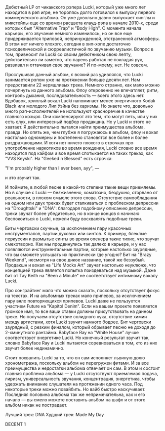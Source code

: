 Дебютный LP от чикакского рэпера Lucki, который уже много лет находится в рэп игре, не торопясь долго готовился к выпуску первого коммерческого альбома. Он уже довольно давно выпускает синглы и микстейпы еще со времен расцвета клауд-рэпа в начале 2010-х, среди которых был "Alternative Trap" и "Body High". С момента начала карьеры, его звучание немного изменилось, но он все еще придерживается триповой, непринужденной, отстраненной атмосферы. В этом нет ничего плохого, сегодня в хип-хопе достаточно психоделической и сюрреалистичной по звучанию музыки. Вопрос в том, привносит ли Lucki со своим дебютником свою лепту, действительно ли заметно, что парень работал не покладая рук, развивал и оттачивал свое звучание? И по-моему, нет. Не совсем.

Прослушивая данный альбом, я всякий раз удивлялся, что Lucki занимается рэпом уже на протяжении больше десяти лет. Нам предоставили 22 неряшливых трека. Немного странно, как мало можно почерпнуть из данного альбома. Флоу откровенно не впечатляет, ритм, контроль дыхания, последовательность — всего этого здесь нет. Вдобавок, хриплый вокал Lucki напоминает менее энергичного Kodak Black или молодого Лил Уэйна без харизмы. Но знаете что, довольно много рэп-исполнителей не используют красноречие в качестве главного козыря. Они компенсируют это тем, что могут петь, или у них есть слух, или интересный подбор продакшна. Но у Lucki и этого не хватает. Я действительно пытался найти преимущества альбома, правда. Но опять же, чем глубже я погружаюсь в альбом, флоу и вокал настолько одномерны и постепенно становятся все более и более раздражающими. И хотя нет ничего плохого в строчках про употребление наркотиков во время вождения, Lucki словно все время находится под кайфом и все время спотыкается на таких треках, как "VVS Keyski". На "Geeked n Blessed" есть строчка:

"I'm probably higher than I ever been, ayy", —

и это звучит так.

И поймите, в любой песне в какой-то степени такие вещи приемлемы. Но в случае с Lucki — безжизненно, коматозно, бездушно, оторвано от реальности, в плохом смысле этого слова. Отсутствие самообладания на одном или двух треках будет сталкиваться с проблеском депрессии на "Droughtski" и "DNA": благодаря подобному описанию депрессии, треки звучат более убедительно, но в конце концов я начинаю беспокоиться о Lucki, нежели буду восхвалять подобные треки.

Биты чертовски скучные, за исключением пару красочных инструменталов, партии духовых или синтов. К примеру, блеклые перкуссии и размытые синты во время опенера такие тихие, что звучат смехотворно. Как мы продвинулись так далеко в карьере, и у нас появляются инструментальные партии, которые настолько заурядные, что вы сможете услышать их практически где угодно? Бит на "Brazy Weekend", несмотря на свое дикое название, такой же беззубый. Продакшн и вокал на "Life Mocks Art" звучат настолько неуклюже, что концепцией трека является попытка поиздеваться над музыкой. Даже бит от Tay Keith на "Been a Minute" не соответствует интимному вокалу Lucki.

Про сонграйтинг мало что можно сказать, поскольку отсутствует фокус на текстах. И на альбомных треках мало припевов, за исключением пару вяло повторяющихся припевов. Lucki даже не пользуется участием Future на "Kapitol Denim". Если на вашем проекте появляется громкое имя, то все ваши ставки должны присутствовать на данном треке. Но получаем отсутствие солидного хука, отсутствие химии между артистами, хотя Lucki звучит намного бодрее. Бит чертовски заурядный, c резким финалом, который обрывает песню не доходя до 2-хминутного рантайма. Babyface Ray на "White House" лучше соответствует энергетике Lucki. Но конечный результат звучит так, словно Babyface Ray и Lucki пытаются соревноваться в том, кто из них звучит более нединамично.

Стоит похвалить Lucki за то, что он сам исполняет львиную долю хронометража, поскольку альбом не перегружен фитами. И за все преимущества и недостатки альбома отвечает он сам. В этом и состоит главная проблема альбома — у Lucki отсутствуют приемлемая подача, лиризм, универсальность звучания, концентрация, энергетика, чтобы удержать внимание слушателя на протяжении одного часа. Под некоторые треки можно повайбить. Но вайб быстро наскучивает. Последняя половина альбома так же непримечательна, как и его начало — вы смело можете поставить альбом на шафл и от этого альбом никак не пострадает.

Лучший трек: DNA
Худший трек: Made My Day

DECENT 1
